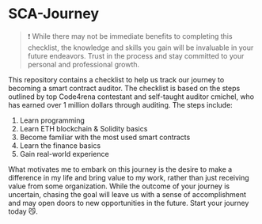 # SCA-Journey

> ❗️ While there may not be immediate benefits to completing this checklist, the knowledge and skills you gain will be invaluable in your future endeavors. Trust in the process and stay committed to your personal and professional growth.

This repository contains a checklist to help us track our journey to becoming a smart contract auditor. The checklist is based on the steps outlined by top Code4rena contestant and self-taught auditor cmichel, who has earned over 1 million dollars through auditing. The steps include:

1. Learn programming
2. Learn ETH blockchain & Solidity basics
3. Become familiar with the most used smart contracts
4. Learn the finance basics
5. Gain real-world experience

What motivates me to embark on this journey is the desire to make a difference in my life and bring value to my work, rather than just receiving value from some organization. While the outcome of your journey is uncertain, chasing the goal will leave us with a sense of accomplishment and may open doors to new opportunities in the future. Start your journey today 😼.

<!--
Wish I make it uncommented some day
The checklist provide a comprehensive list of resources to learn each step, so you can follow along with cmichel's suggested path to success. By completing this checklist, you will have a solid foundation in programming, blockchain, and finance, which may lead to opportunities in the field of smart contract auditing.
-->
